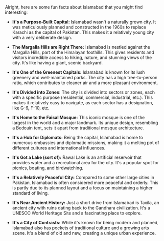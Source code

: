 Alright, here are some fun facts about Islamabad that you might find interesting:

*   **It's a Purpose-Built Capital:** Islamabad wasn't a naturally grown city. It was meticulously planned and constructed in the 1960s to replace Karachi as the capital of Pakistan. This makes it a relatively young city with a very deliberate design.

*   **The Margalla Hills are Right There:** Islamabad is nestled against the Margalla Hills, part of the Himalayan foothills. This gives residents and visitors incredible access to hiking, nature, and stunning views of the city. It's like having a giant, scenic backyard.

*   **It's One of the Greenest Capitals:** Islamabad is known for its lush greenery and well-maintained parks. The city has a high tree-to-person ratio, which contributes to cleaner air and a more pleasant environment.

*   **It's Divided into Zones:** The city is divided into sectors or zones, each with a specific purpose (residential, commercial, industrial, etc.). This makes it relatively easy to navigate, as each sector has a designation, like G-6, F-10, etc.

*   **It's Home to the Faisal Mosque:** This iconic mosque is one of the largest in the world and a major landmark. Its unique design, resembling a Bedouin tent, sets it apart from traditional mosque architecture.

*   **It's a Hub for Diplomats:** Being the capital, Islamabad is home to numerous embassies and diplomatic missions, making it a melting pot of different cultures and international influences.

*   **It's Got a Lake (sort of):** Rawal Lake is an artificial reservoir that provides water and a recreational area for the city. It's a popular spot for picnics, boating, and birdwatching.

*   **It's a Relatively Peaceful City:** Compared to some other large cities in Pakistan, Islamabad is often considered more peaceful and orderly. This is partly due to its planned layout and a focus on maintaining a higher standard of living.

*   **It's Near Ancient History:** Just a short drive from Islamabad is Taxila, an ancient city with ruins dating back to the Gandhara civilization. It's a UNESCO World Heritage Site and a fascinating place to explore.

*   **It's a City of Contrasts:** While it's known for being modern and planned, Islamabad also has pockets of traditional culture and a growing arts scene. It's a blend of old and new, creating a unique urban experience.